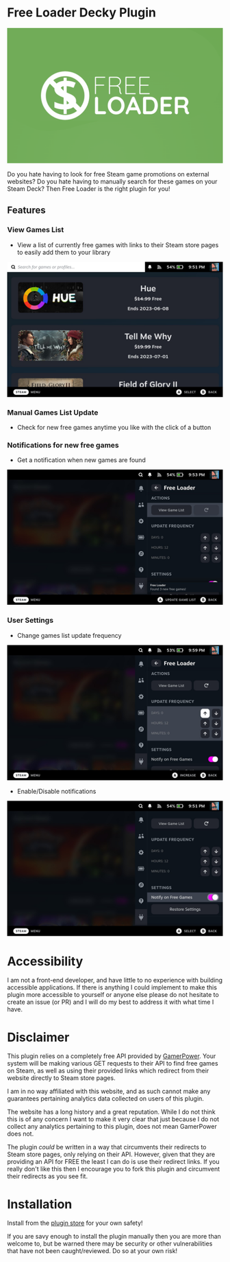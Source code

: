# Free Loader Decky Plugin

![Free Loader Logo](https://github.com/jwhitlow45/free-loader/blob/main/assets/free-loader-logo.png?raw=true)

Do you hate having to look for free Steam game promotions on external websites? Do you hate having to manually search for these games on your Steam Deck? Then Free Loader is the right plugin for you!

## Features
### View Games List
- View a list of currently free games with links to their Steam store pages to easily add them to your library
<img src="https://github.com/jwhitlow45/free-loader/blob/main/assets/screenshots/games_list.jpg?raw=true"/>

### Manual Games List Update
- Check for new free games anytime you like with the click of a button

### Notifications for new free games
- Get a notification when new games are found
<img src="https://github.com/jwhitlow45/free-loader/blob/main/assets/screenshots/notification.jpg?raw=true"/>

### User Settings
- Change games list update frequency
<img src="https://github.com/jwhitlow45/free-loader/blob/main/assets/screenshots/update_frequency.jpg?raw=true"/>

- Enable/Disable notifications
<img src="https://github.com/jwhitlow45/free-loader/blob/main/assets/screenshots/notification_toggle.jpg?raw=true"/>

# Accessibility
I am not a front-end developer, and have little to no experience with building accessible applications. If there is anything I could implement to make this plugin more accessible to yourself or anyone else please do not hesitate to create an issue (or PR) and I will do my best to address it with what time I have.

# Disclaimer

This plugin relies on a completely free API provided by [GamerPower](https://www.gamerpower.com/api-read). Your system will be making various GET requests to their API to find free games on Steam, as well as using their provided links which redirect from their website directly to Steam store pages.

I am in no way affiliated with this website, and as such cannot make any guarantees pertaining analytics data collected on users of this plugin.

The website has a long history and a great reputation. While I do not think this is of any concern I want to make it very clear that just because I do not collect any analytics pertaining to this plugin, does not mean GamerPower does not.

The plugin *could* be written in a way that circumvents their redirects to Steam store pages, only relying on their API. However, given that they are providing an API for FREE the least I can do is use their redirect links. If you really don't like this then I encourage you to fork this plugin and circumvent their redirects as you see fit.

# Installation
Install from the [plugin store](https://plugins.deckbrew.xyz/) for your own safety!

If you are savy enough to install the plugin manually then you are more than welcome to, but be warned there may be security or other vulnerabilities that have not been caught/reviewed. Do so at your own risk!
